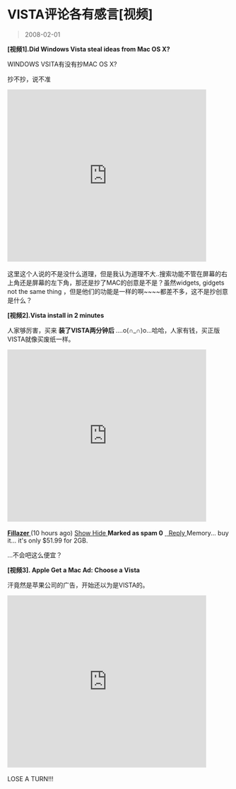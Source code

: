 # VISTA评论各有感言[视频] 

> 2008-02-01

<div class="pcs-article-content_ptkaiapt4bxy_baiduscarticle" id="detailArticleContent_ptkaiapt4bxy_baiduscarticle">
 <p>
  <strong>
   [视频1].Did Windows Vista steal ideas from Mac OS X?
  </strong>
 </p>
 <p>
  WINDOWS VSITA有没有抄MAC OS X?
 </p>
 <p>
  抄不抄，说不准
 </p>
 <p>
  <embed allownetworking="none" allowscriptaccess="never" height="390" loop="false" menu="false" play="true" pluginspage="http://www.macromedia.com/go/getflashplayer" src="http://www.youtube.com/v/TaIUkwPybtM" style="width: 450px; height: 390px;" type="application/x-shockwave-flash" width="450" wmode="transparent">
  </embed>
 </p>
 <p>
  这里这个人说的不是没什么道理，但是我认为道理不大..搜索功能不管在屏幕的右上角还是屏幕的左下角，那还是抄了MAC的创意是不是？虽然widgets, gidgets not the same thing ，但是他们的功能是一样的啊~~~~都差不多，这不是抄创意是什么？
 </p>
 <p>
  <strong>
   [视频2].Vista install in 2 minutes
  </strong>
 </p>
 <p>
  人家够厉害，买来
  <strong>
   装了VISTA两分钟后
  </strong>
  ....o(∩_∩)o...哈哈，人家有钱，买正版VISTA就像买废纸一样。
 </p>
 <p>
  <embed allownetworking="none" allowscriptaccess="never" height="390" loop="false" menu="false" play="true" pluginspage="http://www.macromedia.com/go/getflashplayer" src="http://www.youtube.com/v/FVbf9tOGwno" style="width: 450px; height: 390px;" type="application/x-shockwave-flash" width="450" wmode="transparent">
  </embed>
 </p>
 <strong>
  <a href="http://www.youtube.com/user/Fillazer" rel="nofollow">
   Fillazer
  </a>
 </strong>
 (10 hours ago)
 <a href="http://www.youtube.com/watch?v=FVbf9tOGwno&amp;feature=related#" rel="nofollow">
  Show
 </a>
 <a href="http://www.youtube.com/watch?v=FVbf9tOGwno&amp;feature=related#" rel="nofollow">
  Hide
 </a>
 <strong>
  Marked as spam
 </strong>
 <strong>
  0
 </strong>
 <a href="http://www.youtube.com/signup?next=/watch%3Fv%3DFVbf9tOGwno%26feature%3Drelated">
  <img alt="Good comment" class="opacity30 commentIcon commentDown" src="images/39eaa4a2d8f7a9b4013286c965fe0457.jpg" title="Poor comment"/>
 </a>
 <a href="http://www.youtube.com/signup?next=/watch%3Fv%3DFVbf9tOGwno%26feature%3Drelated">
  <img alt="Poor comment" class="opacity30 commentIcon commentUp" src="images/39eaa4a2d8f7a9b4013286c965fe0457.jpg" title="Good comment"/>
 </a>
 <a href="http://www.youtube.com/watch?v=FVbf9tOGwno&amp;feature=related#" rel="nofollow">
  Reply
 </a>
 Memory... buy it... it's only $51.99 for 2GB.
 <p>
  ...不会吧这么便宜？
 </p>
 <p>
  <strong>
   <strong>
    [视频3].
   </strong>
   Apple Get a Mac Ad: Choose a Vista
  </strong>
 </p>
 <p>
  汗竟然是苹果公司的广告，开始还以为是VISTA的。
 </p>
 <p>
  <embed allownetworking="none" allowscriptaccess="never" height="390" loop="false" menu="false" play="true" pluginspage="http://www.macromedia.com/go/getflashplayer" src="http://www.youtube.com/v/PxLgBx3W9Ss" style="width: 450px; height: 390px;" type="application/x-shockwave-flash" width="450" wmode="transparent">
  </embed>
 </p>
 <p>
  LOSE A TURN!!!
 </p>
 <p>
 </p>
</div>


